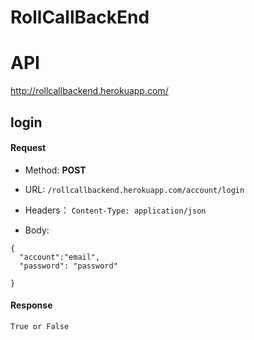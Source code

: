 # RollCallBackEnd

# API
 http://rollcallbackend.herokuapp.com/

## login
#### Request
- Method: **POST**
- URL:  ```/rollcallbackend.herokuapp.com/account/login```
   
- Headers：
    ```Content-Type: application/json```
- Body:
```
{
  "account":"email",
  "password": "password"

}
```

#### Response
```
True or False
```
